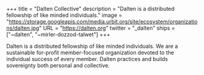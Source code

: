 +++
title = "Dalten Collective"
description = "Dalten is a distributed fellowship of like minded individuals."
image = "https://storage.googleapis.com/media.urbit.org/site/ecosystem/organizations/dalten.jpg"
URL = "https://dalten.org"
twitter = "_dalten"
ships = ["~dalten", "~mirler-dozzod-talwet"]
+++

Dalten is a distributed fellowship of like minded individuals. We are a sustainable for-profit member-focused organization devoted to the individual success of every member. Dalten practices and builds sovereignty both personal and collective.